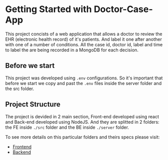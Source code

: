 # Getting Started with Doctor-Case-App

This project concists of a web application that allows a doctor to review the EHR (electronic health record) of it's patients. And label it one after another with one of a number of conditions.
All the case id, doctor id, label and time to label the are being recorded in a MongoDB for each decision.


## Before we start

This project was developed using <code>.env</code> configurations. So it's important that before we start we copy and past the <code>.env</code> files inside the server folder and the src folder. 


## Project Structure

The project is devided in 2 main section, Front-end developed using react and Back-end developed using NodeJS.
And they are splitted in 2 folders: the FE inside <code>./src</code> folder and the BE inside <code>./server</code> folder.

To see more details on this particular folders and theirs specs please visit: 

- [Frontend](https://github.com/IneSantos/Doctor-Case-App/blob/main/doctor-case-app/README.md)  
- [Backend](https://github.com/IneSantos/Doctor-Case-App/blob/main/doctor-case-app/server/README.md)  
